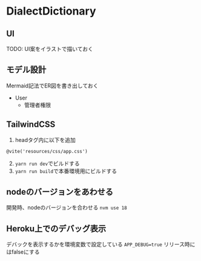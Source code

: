 # DialectDictionary

## UI
TODO: UI案をイラストで描いておく

## モデル設計
Mermaid記法でER図を書き出しておく

- User
  - 管理者権限

## TailwindCSS
1. headタグ内に以下を追加
```
@vite('resources/css/app.css')
```
2. `yarn run dev`でビルドする
3. `yarn run build`で本番環境用にビルドする

## nodeのバージョンをあわせる
開発時、nodeのバージョンを合わせる
`nvm use 18`

## Heroku上でのデバッグ表示
デバックを表示するかを環境変数で設定している
`APP_DEBUG=true`
リリース時にはfalseにする